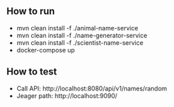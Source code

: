 ## How to run
- mvn clean install -f ./animal-name-service 
- mvn clean install -f ./name-generator-service
- mvn clean install -f ./scientist-name-service
- docker-compose up

## How to test
- Call API: http://localhost:8080/api/v1/names/random
- Jeager path: http://localhost:9090/

